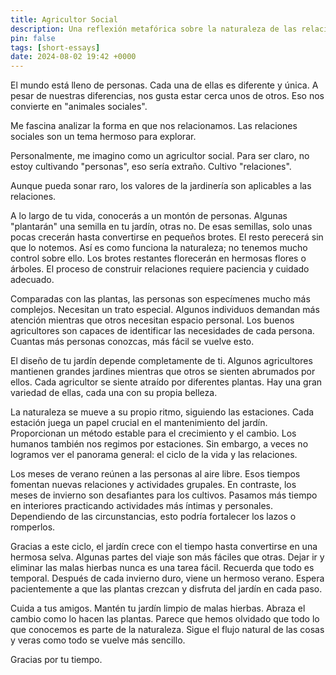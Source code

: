 ```yaml
---
title: Agricultor Social
description: Una reflexión metafórica sobre la naturaleza de las relaciones sociales.
pin: false
tags: [short-essays]
date: 2024-08-02 19:42 +0000
---
```


El mundo está lleno de personas. Cada una de ellas es diferente y única. A pesar de nuestras diferencias, nos gusta estar cerca unos de otros. Eso nos convierte en "animales sociales".

Me fascina analizar la forma en que nos relacionamos. Las relaciones sociales son un tema hermoso para explorar.

Personalmente, me imagino como un agricultor social. Para ser claro, no estoy cultivando "personas", eso sería extraño. Cultivo "relaciones".

Aunque pueda sonar raro, los valores de la jardinería son aplicables a las relaciones.

A lo largo de tu vida, conocerás a un montón de personas. Algunas "plantarán" una semilla en tu jardín, otras no. De esas semillas, solo unas pocas crecerán hasta convertirse en pequeños brotes. El resto perecerá sin que lo notemos. Así es como funciona la naturaleza; no tenemos mucho control sobre ello. Los brotes restantes florecerán en hermosas flores o árboles. El proceso de construir relaciones requiere paciencia y cuidado adecuado.

Comparadas con las plantas, las personas son especímenes mucho más complejos. Necesitan un trato especial. Algunos individuos demandan más atención mientras que otros necesitan espacio personal. Los buenos agricultores son capaces de identificar las necesidades de cada persona. Cuantas más personas conozcas, más fácil se vuelve esto.

El diseño de tu jardín depende completamente de ti. Algunos agricultores mantienen grandes jardines mientras que otros se sienten abrumados por ellos. Cada agricultor se siente atraído por diferentes plantas. Hay una gran variedad de ellas, cada una con su propia belleza.

La naturaleza se mueve a su propio ritmo, siguiendo las estaciones. Cada estación juega un papel crucial en el mantenimiento del jardín. Proporcionan un método estable para el crecimiento y el cambio. Los humanos también nos regimos por estaciones. Sin embargo, a veces no logramos ver el panorama general: el ciclo de la vida y las relaciones.

Los meses de verano reúnen a las personas al aire libre. Esos tiempos fomentan nuevas relaciones y actividades grupales. En contraste, los meses de invierno son desafiantes para los cultivos. Pasamos más tiempo en interiores practicando actividades más íntimas y personales. Dependiendo de las circunstancias, esto podría fortalecer los lazos o romperlos.

Gracias a este ciclo, el jardín crece con el tiempo hasta convertirse en una hermosa selva. Algunas partes del viaje son más fáciles que otras. Dejar ir y eliminar las malas hierbas nunca es una tarea fácil. Recuerda que todo es temporal. Después de cada invierno duro, viene un hermoso verano. Espera pacientemente a que las plantas crezcan y disfruta del jardín en cada paso.

Cuida a tus amigos. Mantén tu jardín limpio de malas hierbas. Abraza el cambio como lo hacen las plantas. Parece que hemos olvidado que todo lo que conocemos es parte de la naturaleza. Sigue el flujo natural de las cosas y veras como todo se vuelve más sencillo.

Gracias por tu tiempo.